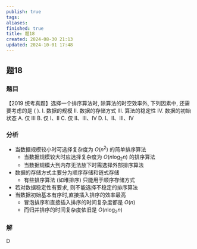 ```yaml
---
publish: true
tags: 
aliases: 
finished: true
title: 题18
created: 2024-08-30 21:13
updated: 2024-10-01 17:48
---
```

## 题18
### 题目
【2019 统考真题】选择一个排序算法时, 除算法的时空效率外, 下列因素中, 还需要考虑的是 ( ).
I. 数据的规模
II. 数据的存储方式
III. 算法的稳定性
IV. 数据的初始状态
A. 仅 III 
B. 仅 I、II 
C. 仅 II、III、IV 
D. I、II、III、IV
### 分析
- 当数据规模较小时可选择复杂度为 $O( {n}^{2})$ 的简单排序算法
    - 当数据规模较大时应选择复杂度为 $O( {n{\log }_{2}n})$ 的排序算法
    - 当数据规模大到内存无法放下时需选择外部排序算法
- 数据的存储方式主要分为顺序存储和链式存储
    - 有些排序算法 (如堆排序) 只能用于顺序存储方式
- 若对数据稳定性有要求, 则不能选择不稳定的排序算法
- 当数据初始基本有序时,直接插入排序的效率最高
    - 冒泡排序和直接插入排序的时间复杂度都是 $O( n)$ 
    - 而归并排序的时间复杂度依旧是 $O( {n{\log }_{2}n})$ 
### 解
D
